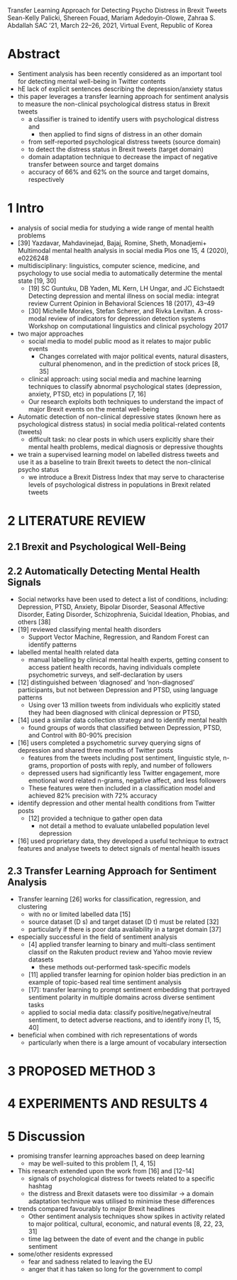 Transfer Learning Approach for Detecting Psycho Distress in Brexit Tweets
Sean-Kelly Palicki, Shereen Fouad, Mariam Adedoyin-Olowe, Zahraa S. Abdallah
SAC ’21, March 22–26, 2021, Virtual Event, Republic of Korea

# Abstract

* Sentiment analysis has been recently considered as
  an important tool for detecting mental well-being in Twitter contents
* hE lack of explicit sentences describing the depression/anxiety status
* this paper leverages a transfer learning approach for sentiment analysis to
  measure the non-clinical psychological distress status in Brexit tweets
  * a classifier is trained to identify users with psychological distress and
    * then applied to find signs of distress in an other domain
  * from self-reported psychological distress tweets (source domain)
  * to detect the distress status in Brexit tweets (target domain)
  * domain adaptation technique to decrease the impact of negative transfer
    between source and target domains
  * accuracy of 66% and 62% on the source and target domains, respectively

# 1 Intro

* analysis of social media for studying a wide range of mental health problems
 * [39] Yazdavar, Mahdavinejad, Bajaj, Romine, Sheth, Monadjemi+
   Multimodal mental health analysis in social media
   Plos one 15, 4 (2020), e0226248
  * multidisciplinary: linguistics, computer science, medicine, and psychology
    to use social media to automatically determine the mental state [19, 30]
    * [19] SC Guntuku, DB Yaden, ML Kern, LH Ungar, and JC Eichstaedt
      Detecting depression and mental illness on social media: integrat review
      Current Opinion in Behavioral Sciences 18 (2017), 43–49
    * [30] Michelle Morales, Stefan Scherer, and Rivka Levitan.
      A cross-modal review of indicators for depression detection systems
      Workshop on computational linguistics and clinical psychology 2017
* two major approaches
  * social media to model public mood as it relates to major public events
    * Changes correlated with major political events, natural disasters,
      cultural phenomenon, and in the prediction of stock prices [8, 35]
  * clinical approach: using social media and machine learning techniques to
    classify abnormal psychological states (depression, anxiety, PTSD, etc) in
    populations [7, 16]
  * Our research exploits both techniques
    to understand the impact of major Brexit events on the mental well-being
* Automatic detection of non-clinical depressive states (known here as
  psychological distress status) in social media political-related contents
  (tweets)
  * difficult task: no clear posts in which users explicitly share their
    mental health problems, medical diagnosis or depressive thoughts
* we train a supervised learning model on labelled distress tweets and use it
  as a baseline to train Brexit tweets to detect the non-clinical psycho status
  * we introduce a Brexit Distress Index that may serve to characterise levels
    of psychological distress in populations in Brexit related tweets

# 2 LITERATURE REVIEW

## 2.1 Brexit and Psychological Well-Being

## 2.2 Automatically Detecting Mental Health Signals

* Social networks have been used to detect a list of conditions, including:
  Depression, PTSD, Anxiety, Bipolar Disorder, Seasonal Affective Disorder,
  Eating Disorder, Schizophrenia, Suicidal Ideation, Phobias, and others [38]
* [19] reviewed classifying mental health disorders
  * Support Vector Machine, Regression, and Random Forest can identify patterns
* labelled mental health related data
  * manual labelling by clinical mental health experts,
    getting consent to access patient health records, having individuals
    complete psychometric surveys, and self-declaration by users
* [12] distinguished between ‘diagnosed’ and ’non-diagnosed’ participants, but
  not between Depression and PTSD, using language patterns
  * Using over 13 million tweets from individuals who explicitly stated they
    had been diagnosed with clinical depression or PTSD,
* [14] used a similar data collection strategy and to identify mental health
  * found groups of words that classified between Depression, PTSD, and Control
    with 80-90% precision
* [16] users completed a psychometric survey querying signs of depression and
  shared three months of Twitter posts
  * features from the tweets including post sentiment, linguistic style,
    n-grams, proportion of posts with reply, and number of followers
  * depressed users had significantly less Twitter engagement, more emotional
    word related n-grams, negative affect, and less followers
  * These features were then included in a classification model and achieved
    82% precision with 72% accuracy
* identify depression and other mental health conditions from Twitter posts
  * [12] provided a technique to gather open data
    * not detail a method to evaluate unlabelled population level depression
* [16] used proprietary data, they developed a useful technique to extract
  features and analyse tweets to detect signals of mental health issues

## 2.3 Transfer Learning Approach for Sentiment Analysis

* Transfer learning [26] works for classification, regression, and clustering
  * with no or limited labelled data [15]
  * source dataset (D s) and target dataset (D t) must be related [32]
  * particularly if there is poor data availability in a target domain [37]
* especially successful in the field of sentiment analysis
  * [4] applied transfer learning to binary and multi-class sentiment classif
    on the Rakuten product review and Yahoo movie review datasets
    * these methods out-performed task-specific models
  * [11] applied transfer learning for opinion holder bias prediction in an
    example of topic-based real time sentiment analysis
  * [17]: transfer learning to prompt sentiment embedding that portrayed
    sentiment polarity in multiple domains across diverse sentiment tasks
  * applied to social media data: classify positive/negative/neutral sentiment,
    to detect adverse reactions, and to identify irony [1, 15, 40]
* beneficial when combined with rich representations of words
  * particularly when there is a large amount of vocabulary intersection

# 3 PROPOSED METHOD 3

# 4 EXPERIMENTS AND RESULTS 4

# 5 Discussion

* promising transfer learning approaches based on deep learning
  * may be well-suited to this problem [1, 4, 15]
* This research extended upon the work from [16] and [12–14]
  * signals of psychological distress for tweets related to a specific hashtag
  * the distress and Brexit datasets were too dissimilar
    -> a domain adaptation technique was utilised to minimise these differences
* trends compared favourably to major Brexit headlines
  * Other sentiment analysis techniques show spikes in activity related to
    major political, cultural, economic, and natural events [8, 22, 23, 31]
  * time lag between the date of event and the change in public sentiment
* some/other residents expressed  
  * fear and sadness related to leaving the EU
  * anger that it has taken so long for the government to compl
